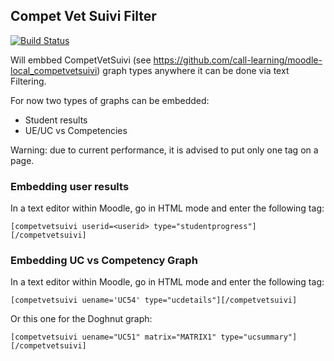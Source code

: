 ## Compet Vet Suivi Filter

[![Build Status](https://travis-ci.org/call-learning/moodle-filter_competvetsuivi.svg?branch=master)](https://travis-ci.org/call-learning/moodle-filter_competvetsuivi)

Will embbed CompetVetSuivi (see https://github.com/call-learning/moodle-local_competvetsuivi) graph types anywhere it can be done via text Filtering.

For now two types of graphs can be embedded:
* Student results
* UE/UC vs Competencies

Warning: due to current performance, it is advised to put only one tag on a page.

### Embedding user results

In a text editor within Moodle, go in HTML mode and enter the following tag:

````
[competvetsuivi userid=<userid> type="studentprogress"][/competvetsuivi]
````


### Embedding UC vs Competency Graph

In a text editor within Moodle, go in HTML mode and enter the following tag:

````
[competvetsuivi uename='UC54' type="ucdetails"][/competvetsuivi]
````

Or this one for the Doghnut graph:

````
[competvetsuivi uename="UC51" matrix="MATRIX1" type="ucsummary"][/competvetsuivi]
````